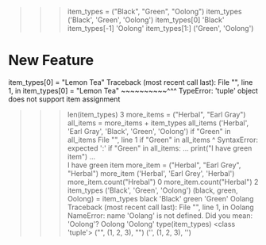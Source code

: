 >>> item_types = ("Black", "Green", "Oolong")
>>> item_types
('Black', 'Green', 'Oolong')
>>> item_types[0]
'Black'
>>> item_types[-1]
'Oolong'
>>> item_types[1:]
('Green', 'Oolong')
>>> 




















# New Feature
item_types[0] = "Lemon Tea"
Traceback (most recent call last):
  File "<python-input-5>", line 1, in <module>
    item_types[0] = "Lemon Tea"
    ~~~~~~~~~~^^^
TypeError: 'tuple' object does not support item assignment
>>> 


>>> len(item_types)
3
>>> more_items = ("Herbal", "Earl Gray")
>>> all_items = more_items + item_types
>>> all_items
('Herbal', 'Earl Gray', 'Black', 'Green', 'Oolong')
>>> if "Green" in all_items
  File "<python-input-11>", line 1
    if "Green" in all_items
                           ^
SyntaxError: expected ':'
>>> if "Green" in all_items:
...     print("I have green item")
...     
I have green item
>>> more_item = ("Herbal", "Earl Grey", "Herbal")
>>> more_item
('Herbal', 'Earl Grey', 'Herbal')
>>> more_item.count("Hrebal")
0
>>> more_item.count("Herbal")
2
>>> item_types
('Black', 'Green', 'Oolong')
>>> (black, green, Oolong) = item_types
>>> black
'Black'
>>> green
'Green'
>>> Oolang
Traceback (most recent call last):
  File "<python-input-21>", line 1, in <module>
    Oolang
NameError: name 'Oolang' is not defined. Did you mean: 'Oolong'?
>>> Oolong
'Oolong'
>>> type(item_types)
<class 'tuple'>
>>> ("", (1, 2, 3), "")
('', (1, 2, 3), '')
>>> 